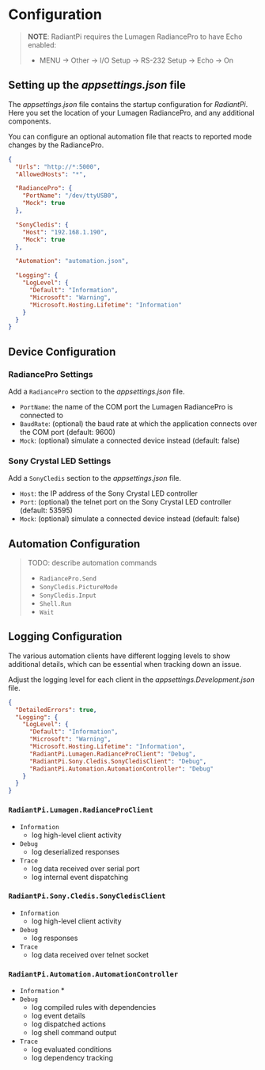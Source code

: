 # Configuration

> **NOTE**: RadiantPi requires the Lumagen RadiancePro to have Echo enabled:
> * MENU → Other → I/O Setup → RS-232 Setup → Echo → On

## Setting up the _appsettings.json_ file

The _appsettings.json_ file contains the startup configuration for _RadiantPi_. Here you set the location of your Lumagen RadiancePro, and any additional components.

You can configure an optional automation file that reacts to reported mode changes by the RadiancePro.

```json
{
  "Urls": "http://*:5000",
  "AllowedHosts": "*",

  "RadiancePro": {
    "PortName": "/dev/ttyUSB0",
    "Mock": true
  },

  "SonyCledis": {
    "Host": "192.168.1.190",
    "Mock": true
  },

  "Automation": "automation.json",

  "Logging": {
    "LogLevel": {
      "Default": "Information",
      "Microsoft": "Warning",
      "Microsoft.Hosting.Lifetime": "Information"
    }
  }
}
```

## Device Configuration

### RadiancePro Settings

Add a `RadiancePro` section to the _appsettings.json_ file.

* `PortName`: the name of the COM port the Lumagen RadiancePro is connected to
* `BaudRate`: (optional) the baud rate at which the application connects over the COM port (default: 9600)
* `Mock`: (optional) simulate a connected device instead (default: false)

### Sony Crystal LED Settings

Add a `SonyCledis` section to the _appsettings.json_ file.

* `Host`: the IP address of the Sony Crystal LED controller
* `Port`: (optional) the telnet port on the Sony Crystal LED controller (default: 53595)
* `Mock`: (optional) simulate a connected device instead (default: false)

## Automation Configuration

> TODO: describe automation commands
> * `RadiancePro.Send`
> * `SonyCledis.PictureMode`
> * `SonyCledis.Input`
> * `Shell.Run`
> * `Wait`

## Logging Configuration

The various automation clients have different logging levels to show additional details, which can be essential when tracking down an issue.

Adjust the logging level for each client in the _appsettings.Development.json_ file.

```json
{
  "DetailedErrors": true,
  "Logging": {
    "LogLevel": {
      "Default": "Information",
      "Microsoft": "Warning",
      "Microsoft.Hosting.Lifetime": "Information",
      "RadiantPi.Lumagen.RadianceProClient": "Debug",
      "RadiantPi.Sony.Cledis.SonyCledisClient": "Debug",
      "RadiantPi.Automation.AutomationController": "Debug"
    }
  }
}
```

### `RadiantPi.Lumagen.RadianceProClient`

* `Information`
    * log high-level client activity
* `Debug`
    * log deserialized responses
* `Trace`
    * log data received over serial port
    * log internal event dispatching

### `RadiantPi.Sony.Cledis.SonyCledisClient`

* `Information`
    * log high-level client activity
* `Debug`
    * log responses
* `Trace`
    * log data received over telnet socket

### `RadiantPi.Automation.AutomationController`

* `Information`
    *
* `Debug`
    * log compiled rules with dependencies
    * log event details
    * log dispatched actions
    * log shell command output
* `Trace`
    * log evaluated conditions
    * log dependency tracking
